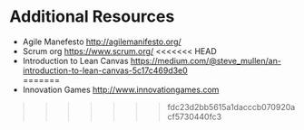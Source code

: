 # Additional Resources
- Agile Manefesto http://agilemanifesto.org/  
- Scrum org https://www.scrum.org/
<<<<<<< HEAD
- Introduction to Lean Canvas https://medium.com/@steve_mullen/an-introduction-to-lean-canvas-5c17c469d3e0  
=======
- Innovation Games http://www.innovationgames.com
>>>>>>> fdc23d2bb5615a1dacccb070920acf5730440fc3
